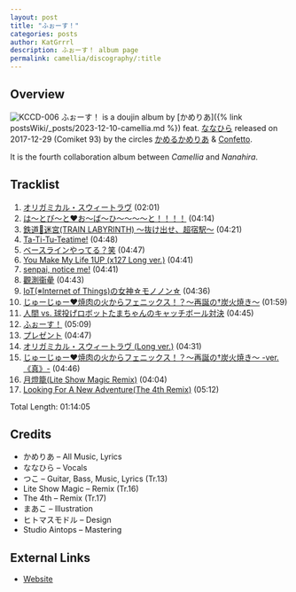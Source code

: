 ```yaml
---
layout: post
title: "ふぉーす！"
categories: posts
author: KatGrrrl
description: ふぉーす！ album page
permalink: camellia/discography/:title
---
```


## Overview

![KCCD-006](/assets/images/camellia/albums/KCCD-006.png)
ふぉーす！ is a doujin album by [かめりあ]({% link postsWiki/_posts/2023-12-10-camellia.md %}) feat. [ななひら](#) released on 2017-12-29 (Comiket 93) by the circles [かめるかめりあ](#) & [Confetto](#).

It is the fourth collaboration album between *Camellia* and *Nanahira*.

## Tracklist

1. [オリガミカル・スウィートラヴ](#) (02:01)
2. [は～とび～と♥お～ば～ひ～～～～と！！！！](#) (04:14)
3. [鉄道🚃迷宮(TRAIN LABYRINTH) ～抜け出せ、超宿駅～](#) (04:21)
4. [Ta-Ti-Tu-Teatime!](#) (04:48)
5. [ベースラインやってる？笑](#) (04:47)
6. [You Make My Life 1UP (x127 Long ver.)](#) (04:41)
7. [senpai, notice me!](#) (04:41)
8. [觀測衞曐](#) (04:43)
9. [IoT(※Internet of Things)の女神☆モノノン☆](#) (04:36)
10. [じゅーじゅー♥焼肉の火からフェニックス！？～再誕の†炭火焼き～](#) (01:59)
11. [人間 vs. 球投げロボットたまちゃんのキャッチボール対決](#) (04:45)
12. [ふぉーす！](#) (05:09)
13. [プレゼント](#) (04:47)
14. [オリガミカル・スウィートラヴ (Long ver.)](#) (04:31)
15. [じゅーじゅー♥焼肉の火からフェニックス！？～再誕の†炭火焼き～ -ver. 《真》-](#) (04:46)
16. [月燈籠(Lite Show Magic Remix)](#) (04:04)
17. [Looking For A New Adventure(The 4th Remix)](#) (05:12)

Total Length: 01:14:05

## Credits

* かめりあ – All Music, Lyrics
* ななひら – Vocals
* つこ – Guitar, Bass, Music, Lyrics (Tr.13)
* Lite Show Magic – Remix (Tr.16)
* The 4th – Remix (Tr.17)
* まあこ – Illustration
* ヒトマスモドル – Design
* Studio Aintops – Mastering

## External Links

* [Website](https://confetto.chu.jp/4orce/)
